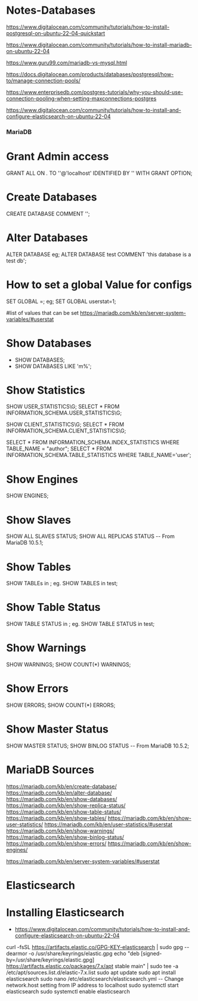 # Notes-Databases

https://www.digitalocean.com/community/tutorials/how-to-install-postgresql-on-ubuntu-22-04-quickstart

https://www.digitalocean.com/community/tutorials/how-to-install-mariadb-on-ubuntu-22-04

https://www.guru99.com/mariadb-vs-mysql.html

https://docs.digitalocean.com/products/databases/postgresql/how-to/manage-connection-pools/

https://www.enterprisedb.com/postgres-tutorials/why-you-should-use-connection-pooling-when-setting-maxconnections-postgres

https://www.digitalocean.com/community/tutorials/how-to-install-and-configure-elasticsearch-on-ubuntu-22-04

### MariaDB

# Grant Admin access 
GRANT ALL ON *.* TO '<username>'@'localhost' IDENTIFIED BY '<password>' WITH GRANT OPTION;

# Create Databases
  CREATE DATABASE <databasename> COMMENT '<commenthere>';
  
# Alter Databases
  ALTER DATABASE <databasename> <COMMAND> <variables>
  eg;
  ALTER DATABASE test COMMENT 'this database is a test db';

# How to set a global Value for configs
SET GLOBAL <valuename>=<value>;
eg;
SET GLOBAL userstat=1;

#list of values that can be set
https://mariadb.com/kb/en/server-system-variables/#userstat

# Show Databases
- SHOW DATABASES;
- SHOW DATABASES LIKE 'm%';

# Show Statistics
SHOW USER_STATISTICS\G;
SELECT * FROM INFORMATION_SCHEMA.USER_STATISTICS\G;

SHOW CLIENT_STATISTICS\G;
SELECT * FROM INFORMATION_SCHEMA.CLIENT_STATISTICS\G;

SELECT * FROM INFORMATION_SCHEMA.INDEX_STATISTICS WHERE TABLE_NAME = "author";
SELECT * FROM INFORMATION_SCHEMA.TABLE_STATISTICS WHERE TABLE_NAME='user';




# Show Engines
SHOW ENGINES;

# Show Slaves
SHOW ALL SLAVES STATUS;
SHOW ALL REPLICAS STATUS -- From MariaDB 10.5.1;

# Show Tables

SHOW TABLEs in <databasename>;
eg.
SHOW TABLES in test;
  
# Show Table Status
SHOW TABLE STATUS in <databasename>;
eg.
SHOW TABLE STATUS in test;

# Show Warnings
SHOW WARNINGS;
SHOW COUNT(*) WARNINGS;

# Show Errors
SHOW ERRORS;
SHOW COUNT(*) ERRORS;

# Show Master Status
SHOW MASTER STATUS;
SHOW BINLOG STATUS -- From MariaDB 10.5.2;


# MariaDB Sources
https://mariadb.com/kb/en/create-database/
https://mariadb.com/kb/en/alter-database/
https://mariadb.com/kb/en/show-databases/
https://mariadb.com/kb/en/show-replica-status/
https://mariadb.com/kb/en/show-table-status/
https://mariadb.com/kb/en/show-tables/
https://mariadb.com/kb/en/show-user-statistics/
https://mariadb.com/kb/en/user-statistics/#userstat
https://mariadb.com/kb/en/show-warnings/
https://mariadb.com/kb/en/show-binlog-status/
https://mariadb.com/kb/en/show-errors/
https://mariadb.com/kb/en/show-engines/


https://mariadb.com/kb/en/server-system-variables/#userstat


# Elasticsearch

# Installing Elasticsearch
- https://www.digitalocean.com/community/tutorials/how-to-install-and-configure-elasticsearch-on-ubuntu-22-04


curl -fsSL https://artifacts.elastic.co/GPG-KEY-elasticsearch | sudo gpg --dearmor -o /usr/share/keyrings/elastic.gpg
echo "deb [signed-by=/usr/share/keyrings/elastic.gpg] https://artifacts.elastic.co/packages/7.x/apt stable main" | sudo tee -a /etc/apt/sources.list.d/elastic-7.x.list
sudo apt update
sudo apt install elasticsearch
sudo nano /etc/elasticsearch/elasticsearch.yml
-- Change network.host setting from IP address to localhost
sudo systemctl start elasticsearch
sudo systemctl enable elasticsearch
